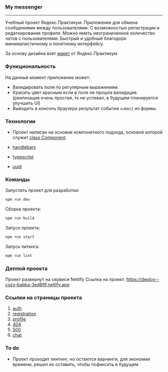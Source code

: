 ### My messenger
---
Учебный проект Яндекс.Практикум. Приложение для обмена сообщениями между пользователями. С возможностью регистрации и редаткирования профиля. Можно иметь неограниченное количество чатов с пользователями. Быстрый и удобный благодоря минималистичному и понятному интерфейсу.

За основу дизайна взят [макет](https://www.figma.com/file/Xvi8XumEhUEl80RTlRkLCb/Chat_external_link-(Copy)?node-id=0%3A1&mode=dev) от Яндекс.Практикум 

### Функциональность 
На данный момент приложение может:
+ Валидировать поля по регулярным выражениям.
+ Красить цвет красным если в поле не прошла валидация. (реилизация очень простая, тк не успевал, в будущем планируется улучшить UI) 
+ Выводить в консоль браузера результат события `submit` из формы.

### Технологии
+ Проект написан на основне компонетного подхода, основой которой служит [class Component](https://github.com/Glazoff/middle.messenger.praktikum.yandex/tree/sprint_2/src/service/Component).

+ [handlebars](https://github.com/handlebars-lang/handlebars.js)
+ [typescript](https://www.typescriptlang.org)
+ [uuid](https://github.com/uuidjs/uuid)

### Команды 
Запустить проект для разработки:
```bash
npm run dev
```

Сборка проекта:
```bash
npm run build
```

Запуск проекта:
```bash
npm run start
```

Запуск литинга:
```bash
npm run lint
```

### Деплой проекта
Проект развернут на сервисе Netlify
Ссылка на проект: https://deploy--cozy-babka-3ed8f9.netlify.app

### Ссылки на страницы проекта 

1. [auth](https://deploy--cozy-babka-3ed8f9.netlify.app/auth)
2. [registration](https://deploy--cozy-babka-3ed8f9.netlify.app/registration)
3. [profile](https://deploy--cozy-babka-3ed8f9.netlify.app/profile)
4. [404](https://deploy--cozy-babka-3ed8f9.netlify.app/404)
5. [500](https://deploy--cozy-babka-3ed8f9.netlify.app/500)
6. [chat](https://deploy--cozy-babka-3ed8f9.netlify.app/chat)

### To do
+ Проект проходит линтинг, но остаются варнинги, для экономии времени, решил их оставить, чтобы пофиксить в будущем

